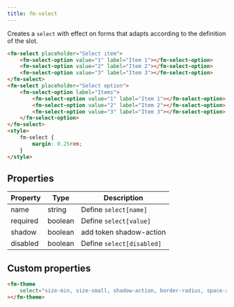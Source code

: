 ```yaml
---
title: fm-select
---
```


Creates a `select` with effect on forms that adapts according to the definition of the slot.

```html preview
<fm-select placeholder="Select item">
    <fm-select-option value="1" label="Item 1"></fm-select-option>
    <fm-select-option value="2" label="Item 2"></fm-select-option>
    <fm-select-option value="3" label="Item 3"></fm-select-option>
</fm-select>
<fm-select placeholder="Select option">
    <fm-select-option label="Items">
        <fm-select-option value="1" label="Item 1"></fm-select-option>
        <fm-select-option value="2" label="Item 2"></fm-select-option>
        <fm-select-option value="3" label="Item 3"></fm-select-option>
    </fm-select-option>
</fm-select>
<style>
    fm-select {
        margin: 0.25rem;
    }
</style>
```

## Properties

| Property | Type    | Description               |
| -------- | ------- | ------------------------- |
| name     | string  | Define `select[name]`     |
| required | boolean | Define `select[value]`    |
| shadow   | boolean | add token shadow-action   |
| disabled | boolean | Define `select[disabled]` |

## Custom properties

```html inject
<fm-theme
    select="size-min, size-small, shadow-action, border-radius, space-x, space-y, #colors-input"
></fm-theme>
```

